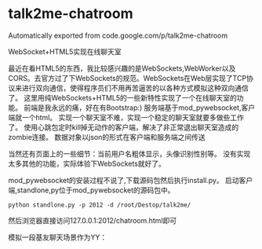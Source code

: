 # talk2me-chatroom
Automatically exported from code.google.com/p/talk2me-chatroom

 WebSocket+HTML5实现在线聊天室 
 
 最近在看HTML5的东西，我比较感兴趣的是WebSockets,WebWorker以及CORS。去官方过了下WebSockets的规范。WebSockets在Web层实现了TCP协议来进行双向通信，使得程序员们不用再苦逼苦的以各种方式模拟这种双向通信了。
这里用纯WebSockets+HTML5的一些新特性实现了一个在线聊天室的功能。
前端是我永远的痛，好在有Bootstrap:)
服务端基于mod_pywebsocket,客户端就一个html。
实现一个聊天室不难，实现一个稳定的聊天室就要多做些工作了。
使用心跳包定时kill掉无动作的客户端，解决了非正常退出聊天室造成的zombie连接。
数据对象以json的形式在客户端和服务端之间传送
 
当然还有页面上的一些细节：当前用户名粗体显示，头像识别性别等。 
没有实现太多其他的功能，实际体验下WebSockets就好了。
 
mod_pywebsocket的安装过程不说了,下载源码包然后执行install.py。
启动客户端,standlone,py位于mod_pywebsocket的源码包中。
 

    python standlone.py -p 2012 -d /root/Destop/talk2me/ 

 
然后浏览器直接访问127.0.0.1:2012/chatroom.html即可

模拟一段基友聊天场景作为YY：
